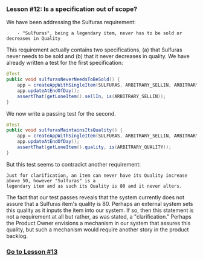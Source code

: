 ### Lesson #12: Is a specification out of scope?
We have been addressing the Sulfuras requirement:
```
    - "Sulfuras", being a legendary item, never has to be sold or decreases in Quality
```
This requirement actually contains two specifications, (a) that Sulfuras never needs to be sold and (b) that it never
decreases in quality.  We have already written a test for the first specification:
```java
@Test
public void sulfurasNeverNeedsToBeSold() {
    app = createAppWithSingleItem(SULFURAS, ARBITRARY_SELLIN, ARBITRARY_QUALITY);
    app.updateAtEndOfDay();
    assertThat(getLoneItem().sellIn, is(ARBITRARY_SELLIN));
}
```
We now write a passing test for the second.
```java
@Test
public void sulfurasMaintainsItsQuality() {
    app = createAppWithSingleItem(SULFURAS, ARBITRARY_SELLIN, ARBITRARY_QUALITY);
    app.updateAtEndOfDay();
    assertThat(getLoneItem().quality, is(ARBITRARY_QUALITY));
}
```
But this test seems to contradict another requirement:
```
Just for clarification, an item can never have its Quality increase above 50, however "Sulfuras" is a
legendary item and as such its Quality is 80 and it never alters.
```

The fact that our test passes reveals that the system currently does not assure that a Sulfuras item's quality is 80.
Perhaps an external system sets this quality as it inputs the item into our system.  If so, then this statement is not a
requirement at all but rather, as was stated, a "clarification."  Perhaps the Product Owner envisions a mechanism in our
system that assures this quality, but such a mechanism would require another story in the product backlog.
### [Go to Lesson #13](https://github.com/d215steinberg/GildedRose-Java/tree/Lesson%2313)
